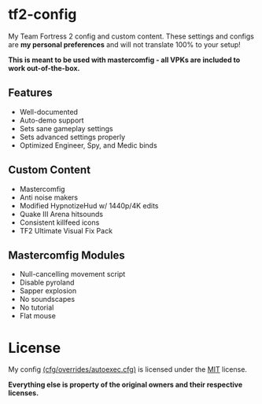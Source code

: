 # tf2-config

My Team Fortress 2 config and custom content. These settings and configs are **my personal preferences** and will not translate 100% to your setup!

**This is meant to be used with mastercomfig - all VPKs are included to work out-of-the-box.**

## Features

- Well-documented
- Auto-demo support
- Sets sane gameplay settings
- Sets advanced settings properly
- Optimized Engineer, Spy, and Medic binds

## Custom Content

- Mastercomfig
- Anti noise makers
- Modified HypnotizeHud w/ 1440p/4K edits
- Quake III Arena hitsounds
- Consistent killfeed icons
- TF2 Ultimate Visual Fix Pack

## Mastercomfig Modules

- Null-cancelling movement script
- Disable pyroland
- Sapper explosion
- No soundscapes
- No tutorial
- Flat mouse

# License

My config [(cfg/overrides/autoexec.cfg)][config] is licensed under the [MIT][license] license.

**Everything else is property of the original owners and their respective licenses.**

[config]: cfg/overrides/autoexec.cfg "autoexec config"
[license]: LICENSE "mit license"
